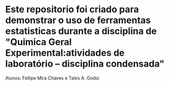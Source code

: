 # Este repositorio foi criado para demonstrar o uso de ferramentas estatisticas durante a disciplina de "Quimica Geral Experimental:atividades de laboratório – disciplina condensada"
Alunos: Fellipe Mira Chaves e Tales A. Godoi
